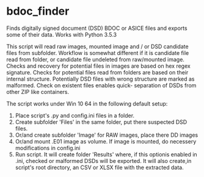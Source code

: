 # bdoc_finder
Finds digitally signed document (DSD) BDOC or ASICE files and exports some of their data. Works with Python 3.5.3

This script will read raw images, mounted image and / or DSD candidate files from subfolder.
Workflow is somewhat different if it is candidate file read from folder, or candidate file
undeleted from raw/mounted image. Checks and recovery for potential files in images are 
based on hex regex signature. Checks for potential files read from folders are based on their internal structure.
Potentially DSD files with wrong structure are marked as malformed. Check on existent files enables quick-
separation of DSDs from other ZIP like containers.

The script works under Win 10 64 in the following default setup:

1. Place script's .py and config.ini files in a folder. 
2. Create subfolder 'Files' in the same folder, put there suspected DSD files. 
3. Or/and create subfolder 'Image' for RAW images, place there DD images
4. Or/and mount .E01 image as volume. If image is mounted, do necessery modifications in config.ini
5. Run script. It will create folder 'Results' where, if this optionis enabled in .ini, checked
or malformed DSDs will be exported. It will also create,in script's root directory, an CSV or XLSX file
with the extracted data.

